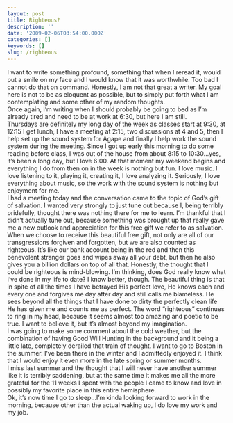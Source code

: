```yaml
---
layout: post
title: Righteous?
description: ''
date: '2009-02-06T03:54:00.000Z'
categories: []
keywords: []
slug: /righteous
---
```


I want to write something profound, something that when I reread it, would put a smile on my face and I would know that it was worthwhile. Too bad I cannot do that on command. Honestly, I am not that great a writer. My goal here is not to be as eloquent as possible, but to simply put forth what I am contemplating and some other of my random thoughts.  
Once again, I’m writing when I should probably be going to bed as I’m already tired and need to be at work at 6:30, but here I am still.  
Thursdays are definitely my long day of the week as classes start at 9:30, at 12:15 I get lunch, I have a meeting at 2:15, two discussions at 4 and 5, then I help set up the sound system for Agape and finally I help work the sound system during the meeting. Since I got up early this morning to do some reading before class, I was out of the house from about 8:15 to 10:30…yes, it’s been a long day, but I love 6:00. At that moment my weekend begins and everything I do from then on in the week is nothing but fun. I love music. I love listening to it, playing it, creating it, I love analyzing it. Seriously, I love everything about music, so the work with the sound system is nothing but enjoyment for me.  
I had a meeting today and the conversation came to the topic of God’s gift of salvation. I wanted very strongly to just tune out because I, being terribly pridefully, thought there was nothing there for me to learn. I’m thankful that I didn’t actually tune out, because something was brought up that really gave me a new outlook and appreciation for this free gift we refer to as salvation. When we choose to receive this beautiful free gift, not only are all of our transgressions forgiven and forgotten, but we are also counted as righteous. It’s like our bank account being in the red and then this benevolent stranger goes and wipes away all your debt, but then he also gives you a billion dollars on top of all that. Honestly, the thought that I could be righteous is mind-blowing. I’m thinking, does God really know what I’ve done in my life to date? I know better, though. The beautiful thing is that in spite of all the times I have betrayed His perfect love, He knows each and every one and forgives me day after day and still calls me blameless. He sees beyond all the things that I have done to dirty the perfectly clean life He has given me and counts me as perfect. The word “righteous” continues to ring in my head, because it seems almost too amazing and poetic to be true. I want to believe it, but it’s almost beyond my imagination.  
I was going to make some comment about the cold weather, but the combination of having Good Will Hunting in the background and it being a little late, completely derailed that train of thought. I want to go to Boston in the summer. I’ve been there in the winter and I admittedly enjoyed it. I think that I would enjoy it even more in the late spring or summer months.  
I miss last summer and the thought that I will never have another summer like it is terribly saddening, but at the same time it makes me all the more grateful for the 11 weeks I spent with the people I came to know and love in possibly my favorite place in this entire hemisphere.  
Ok, it’s now time I go to sleep…I’m kinda looking forward to work in the morning, because other than the actual waking up, I do love my work and my job.
